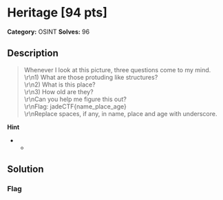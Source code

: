 # Heritage [94 pts]

**Category:** OSINT
**Solves:** 96

## Description
>Whenever I look at this picture, three questions come to my mind. <br>\r\n1) What are those protuding like structures? <br>\r\n2) What is this place? <br>\r\n3) How old are they? <br>\r\nCan you help me figure this out? <br>\r\nFlag: jadeCTF{name_place_age} <br>\r\nReplace spaces, if any, in name, place and age with underscore. <br>

**Hint**
* -

## Solution

### Flag


